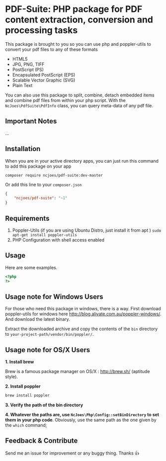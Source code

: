 # PDF-Suite: PHP package for PDF content extraction, conversion and processing tasks

This package is brought to you so you can use php and poppler-utils to convert your pdf files to any of these formats

*   HTML5
*   JPG, PNG, TIFF
*   PostScript (PS)
*   Encapsulated PostScript (EPS)
*   Scalable Vector Graphic (SVG)
*   Plain Text

You can also use this package to split, combine, detach embedded items and combine pdf files from within your php script.
With the `NcJoes\PdfSuite\PdfInfo` class, you can query meta-data of any pdf file.

## Important Notes

...

## Installation

When you are in your active directory apps, you can just run this command to add this package on your app

```shell
composer require ncjoes/pdf-suite:dev-master
```

Or add this line to your `composer.json`

```json
{
	"ncjoes/pdf-suite": "~1"
}
```

## Requirements
1. Poppler-Utils (if you are using Ubuntu Distro, just install it from apt )
	`sudo apt-get install poppler-utils`
2. PHP Configuration with shell access enabled

## Usage

Here are some examples.

```php
<?php
?>
```

## Usage note for Windows Users
For those who need this package in windows, there is a way. First download poppler-utils for windows here <http://blog.alivate.com.au/poppler-windows/>. 
And download the latest binary.

Extract the downloaded archive and copy the contents of the `bin` directory to `your-project-path/vendor/bin/poppler/`.

## Usage note for OS/X Users

**1. Install brew**

Brew is a famous package manager on OS/X : http://brew.sh/ (aptitude style).

**2. Install poppler**

```bash
brew install poppler
```

**3. Verify the path of the bin directory**

**4. Whatever the paths are, use ```NcJoes\Php\Config::setBinDirectory``` to set them in your php code**.
Obviously, use the same path as the one given by the ```which``` command;

## Feedback & Contribute

Send me an issue for improvement or any buggy thing. Thanks :+1:
